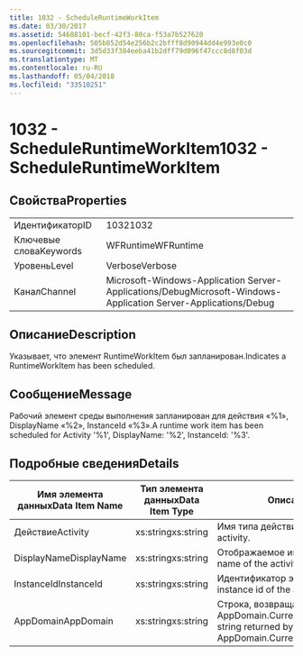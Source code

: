 ```yaml
---
title: 1032 - ScheduleRuntimeWorkItem
ms.date: 03/30/2017
ms.assetid: 54688101-becf-42f3-80ca-f53a7b527620
ms.openlocfilehash: 505b852d54e256b2c2bfff8d90944dd4e993e0c0
ms.sourcegitcommit: 3d5d33f384eeba41b2dff79d096f47ccc8d8f03d
ms.translationtype: MT
ms.contentlocale: ru-RU
ms.lasthandoff: 05/04/2018
ms.locfileid: "33510251"
---
```

# <a name="1032---scheduleruntimeworkitem"></a><span data-ttu-id="6dd33-102">1032 - ScheduleRuntimeWorkItem</span><span class="sxs-lookup"><span data-stu-id="6dd33-102">1032 - ScheduleRuntimeWorkItem</span></span>
## <a name="properties"></a><span data-ttu-id="6dd33-103">Свойства</span><span class="sxs-lookup"><span data-stu-id="6dd33-103">Properties</span></span>  
  
|||  
|-|-|  
|<span data-ttu-id="6dd33-104">Идентификатор</span><span class="sxs-lookup"><span data-stu-id="6dd33-104">ID</span></span>|<span data-ttu-id="6dd33-105">1032</span><span class="sxs-lookup"><span data-stu-id="6dd33-105">1032</span></span>|  
|<span data-ttu-id="6dd33-106">Ключевые слова</span><span class="sxs-lookup"><span data-stu-id="6dd33-106">Keywords</span></span>|<span data-ttu-id="6dd33-107">WFRuntime</span><span class="sxs-lookup"><span data-stu-id="6dd33-107">WFRuntime</span></span>|  
|<span data-ttu-id="6dd33-108">Уровень</span><span class="sxs-lookup"><span data-stu-id="6dd33-108">Level</span></span>|<span data-ttu-id="6dd33-109">Verbose</span><span class="sxs-lookup"><span data-stu-id="6dd33-109">Verbose</span></span>|  
|<span data-ttu-id="6dd33-110">Канал</span><span class="sxs-lookup"><span data-stu-id="6dd33-110">Channel</span></span>|<span data-ttu-id="6dd33-111">Microsoft-Windows-Application Server-Applications/Debug</span><span class="sxs-lookup"><span data-stu-id="6dd33-111">Microsoft-Windows-Application Server-Applications/Debug</span></span>|  
  
## <a name="description"></a><span data-ttu-id="6dd33-112">Описание</span><span class="sxs-lookup"><span data-stu-id="6dd33-112">Description</span></span>  
 <span data-ttu-id="6dd33-113">Указывает, что элемент RuntimeWorkItem был запланирован.</span><span class="sxs-lookup"><span data-stu-id="6dd33-113">Indicates a RuntimeWorkItem has been scheduled.</span></span>  
  
## <a name="message"></a><span data-ttu-id="6dd33-114">Сообщение</span><span class="sxs-lookup"><span data-stu-id="6dd33-114">Message</span></span>  
 <span data-ttu-id="6dd33-115">Рабочий элемент среды выполнения запланирован для действия «%1», DisplayName «%2», InstanceId «%3».</span><span class="sxs-lookup"><span data-stu-id="6dd33-115">A runtime work item has been scheduled for Activity '%1', DisplayName: '%2', InstanceId: '%3'.</span></span>  
  
## <a name="details"></a><span data-ttu-id="6dd33-116">Подробные сведения</span><span class="sxs-lookup"><span data-stu-id="6dd33-116">Details</span></span>  
  
|<span data-ttu-id="6dd33-117">Имя элемента данных</span><span class="sxs-lookup"><span data-stu-id="6dd33-117">Data Item Name</span></span>|<span data-ttu-id="6dd33-118">Тип элемента данных</span><span class="sxs-lookup"><span data-stu-id="6dd33-118">Data Item Type</span></span>|<span data-ttu-id="6dd33-119">Описание</span><span class="sxs-lookup"><span data-stu-id="6dd33-119">Description</span></span>|  
|--------------------|--------------------|-----------------|  
|<span data-ttu-id="6dd33-120">Действие</span><span class="sxs-lookup"><span data-stu-id="6dd33-120">Activity</span></span>|<span data-ttu-id="6dd33-121">xs:string</span><span class="sxs-lookup"><span data-stu-id="6dd33-121">xs:string</span></span>|<span data-ttu-id="6dd33-122">Имя типа действия.</span><span class="sxs-lookup"><span data-stu-id="6dd33-122">The type name of the activity.</span></span>|  
|<span data-ttu-id="6dd33-123">DisplayName</span><span class="sxs-lookup"><span data-stu-id="6dd33-123">DisplayName</span></span>|<span data-ttu-id="6dd33-124">xs:string</span><span class="sxs-lookup"><span data-stu-id="6dd33-124">xs:string</span></span>|<span data-ttu-id="6dd33-125">Отображаемое имя действия.</span><span class="sxs-lookup"><span data-stu-id="6dd33-125">The display name of the activity.</span></span>|  
|<span data-ttu-id="6dd33-126">InstanceId</span><span class="sxs-lookup"><span data-stu-id="6dd33-126">InstanceId</span></span>|<span data-ttu-id="6dd33-127">xs:string</span><span class="sxs-lookup"><span data-stu-id="6dd33-127">xs:string</span></span>|<span data-ttu-id="6dd33-128">Идентификатор экземпляра действия.</span><span class="sxs-lookup"><span data-stu-id="6dd33-128">The instance id of the activity.</span></span>|  
|<span data-ttu-id="6dd33-129">AppDomain</span><span class="sxs-lookup"><span data-stu-id="6dd33-129">AppDomain</span></span>|<span data-ttu-id="6dd33-130">xs:string</span><span class="sxs-lookup"><span data-stu-id="6dd33-130">xs:string</span></span>|<span data-ttu-id="6dd33-131">Строка, возвращаемая AppDomain.CurrentDomain.FriendlyName.</span><span class="sxs-lookup"><span data-stu-id="6dd33-131">The string returned by AppDomain.CurrentDomain.FriendlyName.</span></span>|
